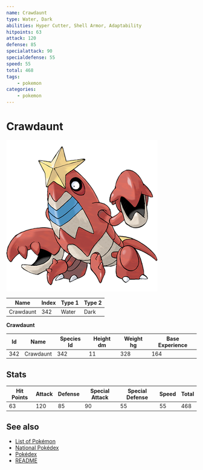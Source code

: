 ```yaml
---
name: Crawdaunt
type: Water, Dark
abilities: Hyper Cutter, Shell Armor, Adaptability
hitpoints: 63
attack: 120
defense: 85
specialattack: 90
specialdefense: 55
speed: 55
total: 468
tags:
    - pokemon
categories:
    - pokemon
---
```


# Crawdaunt


![Crawdaunt](images/342.png)

| **Name** | **Index** | **Type 1** | **Type 2** |
|----|----|----|----|
| Crawdaunt | 342 | Water | Dark  |

**Crawdaunt** 




| **Id** | **Name** | **Species Id** | **Height dm** | **Weight hg** | **Base Experience** |
|--------|----------|----------------|------------|------------|---------------------|
| 342 | Crawdaunt | 342 | 11 | 328 | 164 |



## Stats

| **Hit Points** | **Attack** | **Defense** | **Special Attack** | **Special Defense** | **Speed** | **Total** |
|----------------|------------|-------------|--------------------|---------------------|-----------|-----------|
| 63 | 120 | 85 | 90 | 55 | 55 | 468 |

## See also

- [List of Pokémon](../pokemon.md)
- [National Pokédex](../national_pokedex.md)
- [Pokédex](../pokedex.md)
- [README](../README.md)
